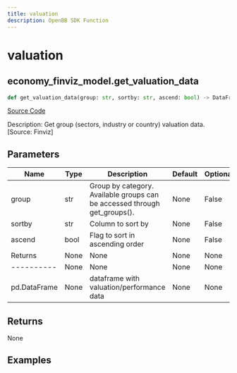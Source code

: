 ```yaml
---
title: valuation
description: OpenBB SDK Function
---
```


# valuation

## economy_finviz_model.get_valuation_data

```python title='openbb_terminal/economy/finviz_model.py'
def get_valuation_data(group: str, sortby: str, ascend: bool) -> DataFrame:
```
[Source Code](https://github.com/OpenBB-finance/OpenBBTerminal/tree/main/openbb_terminal/economy/finviz_model.py#L66)

Description: Get group (sectors, industry or country) valuation data. [Source: Finviz]

## Parameters

| Name | Type | Description | Default | Optional |
| ---- | ---- | ----------- | ------- | -------- |
| group | str | Group by category. Available groups can be accessed through get_groups(). | None | False |
| sortby | str | Column to sort by | None | False |
| ascend | bool | Flag to sort in ascending order | None | False |
| Returns | None | None | None | None |
| ---------- | None | None | None | None |
| pd.DataFrame | None | dataframe with valuation/performance data | None | None |

## Returns

None

## Examples

